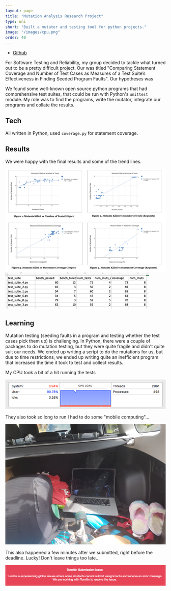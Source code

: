 ```yaml
---
layout: page
title: "Mutation Analysis Research Project"
type: uni
short: "Built a mutator and testing tool for python projects."
image: "/images/cpu.png"
order: 40
---
```


<ul class="icons top-pad">
  <li><a href="https://github.com/peroh/swen90006research" target="\_blank"
  class="icon fa-github"><span class="label">Github</span></a></li>
</ul>

For Software Testing and Reliability, my group decided to tackle what turned out
to be a pretty difficult project. Our was titled "Comparing Statement Coverage
and Number of Test Cases as Measures of a Test Suite’s Effectiveness in Finding
Seeded Program Faults". Our hypotheses was

We found some well-known open source python programs that had comprehensive
test suites, that could be run with Python's `unittest` module. My role was
to find the programs, write the mutator, integrate our programs and collate the
results.

## Tech

All written in Python, used `coverage.py` for statement coverage.

## Results

We were happy with the final results and some of the trend lines.

<div class="image fit center">
  <img src="/images/research-results.png">
</div>

<div class="image fit center">
  <div class="6u 12u$(small)">
    <img src="/images/muts.png">
  </div>
</div>

## Learning

Mutation testing (seeding faults in a program and testing whether the test cases
pick them up) is challenging. In Python, there were a couple of packages to do
mutation testing, but they were quite fragile and didn't quite suit our needs.
We ended up writing a script to do the mutations for us, but due to time
restrictions, we ended up writing quite an inefficient program that increased
the time it took to test and collect results.

My CPU took a bit of a hit running the tests

<div class="image fit center">
  <div class="6u 8u$(small)">
    <img src="/images/cpu.png">
  </div>
</div>

They also took so long to run I had to do some "mobile computing"...

<div class="image fit center">
  <img src="/images/running-tests.jpg">
</div>

This also happened a few minutes after we submitted, right before the deadline.
Lucky! Don't leave things too late...

<div class="image fit center">
  <div class="8u 12u$(small)">
    <img src="/images/turnitin.png">
  </div>
</div>
